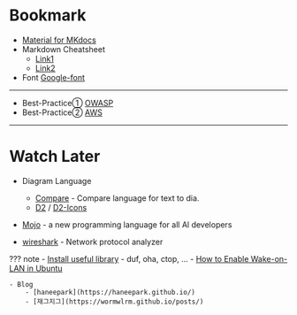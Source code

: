 # Bookmark

- [Material for MKdocs](https://squidfunk.github.io/mkdocs-material/reference/)
- Markdown Cheatsheet
    + [Link1](https://github.com/adam-p/markdown-here/wiki/Markdown-Cheatsheet)
    + [Link2](https://gist.github.com/ihoneymon/652be052a0727ad59601)
- Font [Google-font](https://fonts.google.com/?noto.script=Arab)
---
- Best-Practice① [OWASP](https://cheatsheetseries.owasp.org/cheatsheets/REST_Assessment_Cheat_Sheet.html)
- Best-Practice② [AWS](https://www.examtopics.com/exams/amazon/aws-certified-solutions-architect-associate-saa-c03/)

---

# Watch Later
- Diagram Language
    - [Compare](https://text-to-diagram.com/) - Compare language for text to dia.
    - [D2](https://d2lang.com/tour/intro) / [D2-Icons](https://icons.terrastruct.com/)

- [Mojo](https://www.modular.com/mojo) - a new programming language for all Al developers

- [wireshark](https://www.wireshark.org/) - Network protocol analyzer

??? note
    - [Install useful library](https://packages.azlux.fr/) - duf, oha, ctop, ...
    - [How to Enable Wake-on-LAN in Ubuntu](https://www.maketecheasier.com/enable-wake-on-lan-ubuntu/)

    - Blog
        - [haneepark](https://haneepark.github.io/)
        - [재그지그](https://wormwlrm.github.io/posts/)